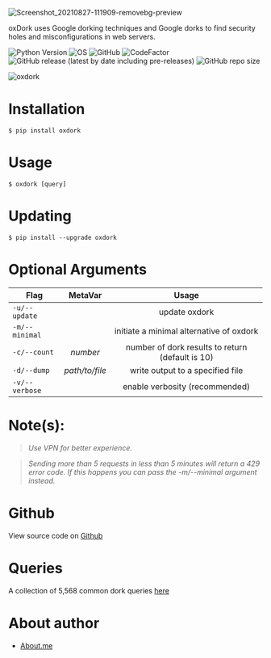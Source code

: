 ![Screenshot_20210827-111909-removebg-preview](https://user-images.githubusercontent.com/74001397/131107876-db415339-0c1d-4876-8665-fe9b76c4518c.png)

oxDork uses Google dorking techniques and Google dorks to find security holes and misconfigurations in web servers.

![Python Version](https://img.shields.io/badge/python-3.x-blue?style=for-the-badge&logo=python)
![OS](https://img.shields.io/badge/OS-GNU%2FLinux-red?style=for-the-badge&logo=linux)
![GitHub](https://img.shields.io/github/license/rly0nheart/oxdork?style=for-the-badge&logo=github)
![CodeFactor](https://www.codefactor.io/repository/github/rly0nheart/oxdork/badge?style=for-the-badge&logo=codefactor)
![GitHub release (latest by date including pre-releases)](https://img.shields.io/github/v/release/rly0nheart/oxdork?include_prereleases&style=for-the-badge&logo=github)
![GitHub repo size](https://img.shields.io/github/repo-size/rly0nheart/oxdork?style=for-the-badge&logo=github)

![oxdork](https://user-images.githubusercontent.com/74001397/156899717-538333bd-934c-4d3e-a30e-0f87c7389ddd.gif)

# Installation
```
$ pip install oxdork
```

# Usage
```
$ oxdork [query]
```

# Updating
```
$ pip install --upgrade oxdork
```

# Optional Arguments

| Flag           | MetaVar | Usage |
| ------------- |:----------------------:|:---------:|
| <code>-u/--update</code>    ||  update oxdork |
| <code>-m/--minimal</code>    || initiate a minimal alternative of oxdork |
| <code>-c/--count</code>    | *number* |  number of dork results to return (default is 10) |
| <code>-d/--dump</code>      |   *path/to/file* |  write output to a specified file  |
| <code>-v/--verbose</code>      |    |  enable verbosity (recommended)  |



# Note(s):
> *Use VPN for better experience.*

> *Sending more than 5 requests in less than 5 minutes will return a 429 error code. If this happens you can pass the -m/--minimal argument instead.*

# Github
View source code on [Github](https://github.com/rly0nheart/oxdork)

# Queries
A collection of 5,568 common dork queries [here](https://github.com/rly0nheart/oxdork/tree/master/dork_queries)

# About author
* [About.me](https://about.me/rly0nheart)